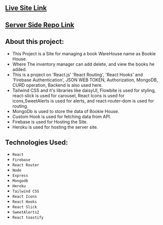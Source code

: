 ## [Live Site Link](https://bookie-house.web.app/)

## [Server Side Repo Link](https://github.com/SparrowHawkEye/Bookie_House_Server)

## About this project:

- This Project is a Site for managing a book WareHouse name as Bookie House.
- Where The inventory manager can add delete, and view the books he added.
- This is a project on 'React.js' 'React Routing', 'React Hooks' and 'Firebase Authentication', JSON WEB TOKEN, Authorization, MongoDB, CURD operation, Backend is also used here.
- Tailwind CSS and it's libraries like daisyUI, Flowbite is used for styling, react-slick is used for carousel, React Icons is used for icons,SweetAlerts is used for alerts, and react-router-dom is used for routing.
- MongoDb is used to store the data of Bookie House.
- Custom Hook is used for fetching data from API.
- Firebase is used for Hosting the Site.
- Heroku is used for hosting the server site.

## Technologies Used:

- `React`
- `Firebase`
- `React Router`
- `Node`
- `Express`
- `Mongodb`
- `Heroku`
- `Tailwind CSS`
- `React Icons`
- `React Hooks`
- `React Slick`
- `SweetAlerts2`
- `React toastify`
